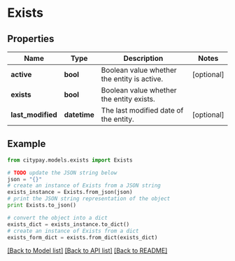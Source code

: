 # Exists


## Properties

Name | Type | Description | Notes
------------ | ------------- | ------------- | -------------
**active** | **bool** | Boolean value whether the entity is active. | [optional] 
**exists** | **bool** | Boolean value whether the entity exists. | 
**last_modified** | **datetime** | The last modified date of the entity. | [optional] 

## Example

```python
from citypay.models.exists import Exists

# TODO update the JSON string below
json = "{}"
# create an instance of Exists from a JSON string
exists_instance = Exists.from_json(json)
# print the JSON string representation of the object
print Exists.to_json()

# convert the object into a dict
exists_dict = exists_instance.to_dict()
# create an instance of Exists from a dict
exists_form_dict = exists.from_dict(exists_dict)
```
[[Back to Model list]](../README.md#documentation-for-models) [[Back to API list]](../README.md#documentation-for-api-endpoints) [[Back to README]](../README.md)


